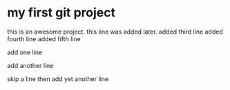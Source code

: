 # my first git project

this is an awesome project.
this line was added later.
added third line
added fourth line
added fifth line

add one line

add another line

skip a line
then add yet another line